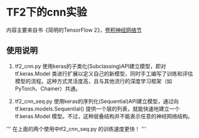 # TF2下的cnn实验

内容主要来自书《简明的TensorFlow 2》，[卷积神经网络节](https://tf.wiki/zh_hans/basic/models.html#cnn)

## 使用说明
1.  tf2_cnn.py 使用keras的子类化(Subclassing)API建立模型，即对 tf.keras.Model 类进行扩展以定义自己的新模型，同时手工编写了训练和评估模型的流程。这种方式灵活度高，且与其他流行的深度学习框架（如 PyTorch、Chainer）共通。

2. tf2_cnn_seq.py 使用keras的序列化(Sequential)API建立模型，通过向 tf.keras.models.Sequential() 提供一个层的列表，就能快速地建立一个 tf.keras.Model 模型。不过，这种层叠结构并不能表示任意的神经网络结构。

'''
在上面的两个使用中tf2_cnn_seq.py 的训练速度更快！
'''










